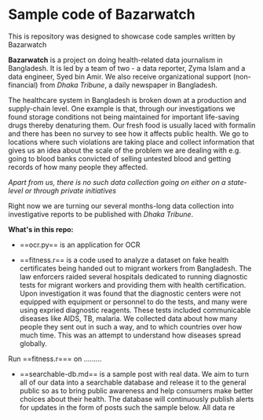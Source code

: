 # Sample code of Bazarwatch
This is repository was designed to showcase code samples written by Bazarwatch

**Bazarwatch** is a project on doing health-related data journalism in Bangladesh. It is led by a team of two - a data reporter, Zyma Islam and a data engineer, Syed bin Amir. We also receive organizational support (non-financial) from *Dhaka Tribune*, a daily newspaper in Bangladesh. 

The healthcare system in Bangladesh is broken down at a production and supply-chain level. One example is that, through our investigations we found storage conditions not being maintained for important life-saving drugs thereby denaturing them. Our fresh food is usually laced with formalin and there has been no survey to see how it affects public health. We go to locations where such violations are taking place and collect information that gives us an idea about the scale of the problem we are dealing with e.g. going to blood banks convicted of selling untested blood and getting records of how many people they affected. 

*Apart from us, there is no such data collection going on either on a state-level or through private initiatives*

Right now we are turning our several months-long data collection into investigative reports to be published with *Dhaka Tribune*. 

**What's in this repo:**

* ==ocr.py== is an application for OCR 

* ==fitness.r== is a code used to analyze a dataset on fake health certificates being handed out to migrant workers from Bangladesh. The law enforcers raided several hospitals dedicated to running diagnostic tests for migrant workers and providing them with health certification. Upon investigation it was found that the diagnostic centers were not equipped with equipment or personnel to do the tests, and many were using expried diagnostic reagents. These tests included communicable diseases like AIDS, TB, malaria. We collected data about how many people they sent out in such a way, and to which countries over how much time. This was an attempt to understand how diseases spread globally. 

Run ==fitness.r=== on .........

* ==searchable-db.md== is a sample post with real data. We aim to turn all of our data into a searchable database and release it to the general public so as to bring public awareness and help consumers make better choices about their health. The database will continuously publish alerts for updates in the form of posts such the sample below. All data re




